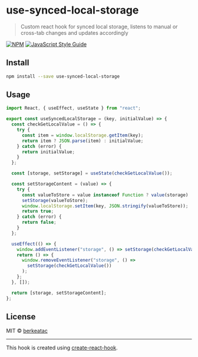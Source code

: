 # use-synced-local-storage

> Custom react hook for synced local storage, listens to manual or cross-tab changes and updates accordingly

[![NPM](https://img.shields.io/npm/v/use-synced-local-storage.svg)](https://www.npmjs.com/package/use-synced-local-storage) [![JavaScript Style Guide](https://img.shields.io/badge/code_style-standard-brightgreen.svg)](https://standardjs.com)

## Install

```bash
npm install --save use-synced-local-storage
```

## Usage

```jsx
import React, { useEffect, useState } from "react";

export const useSyncedLocalStorage = (key, initialValue) => {
  const checkGetLocalValue = () => {
    try {
      const item = window.localStorage.getItem(key);
      return item ? JSON.parse(item) : initialValue;
    } catch (error) {
      return initialValue;
    }
  };

  const [storage, setStorage] = useState(checkGetLocalValue());

  const setStorageContent = (value) => {
    try {
      const valueToStore = value instanceof Function ? value(storage) : value;
      setStorage(valueToStore);
      window.localStorage.setItem(key, JSON.stringify(valueToStore));
      return true;
    } catch (error) {
      return false;
    }
  };

  useEffect(() => {
    window.addEventListener("storage", () => setStorage(checkGetLocalValue()));
    return () => {
      window.removeEventListener("storage", () =>
        setStorage(checkGetLocalValue())
      );
    };
  }, []);

  return [storage, setStorageContent];
};
```

## License

MIT © [berkeatac](https://github.com/berkeatac)

---

This hook is created using [create-react-hook](https://github.com/hermanya/create-react-hook).
